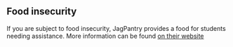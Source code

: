 ## Food insecurity

If you are subject to food insecurity, JagPantry provides a food for students needing assistance. More information can be found [on their website](https://www.southalabama.edu/departments/sga/foodpantry.html "JagPantry")